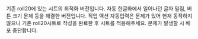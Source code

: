 기존 roll20에 있는 시트의 최적화 버전입니다.
자동 한글화에서 일어나던 글자 밀림, 버튼 크기 문제 등을 해결한 버전입니다.
직업 액션 자동입력은 문제가 있어 현재 동작하지 않으니 기존 roll20시트로 작성을 완료한 후 시트를 적용해주세요.
문제가 발생할 시 배포 중단합니다.
